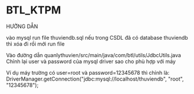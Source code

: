 # BTL_KTPM
HƯỞNG DẪN

vào mysql run file thuviendb.sql nếu trong CSDL đã có database thuviendb thì xóa đi rồi mới run file

Vào đường dẫn quanlythuvien/src/main/java/com/btl/utils/JdbcUtils.java
Chỉnh lại user và password của mysql driver sao cho phù hợp với máy

Ví dụ máy trường có user=root và password=12345678 thì chỉnh là: DriverManager.getConnection("jdbc:mysql://localhost/thuviendb", "root", "12345678");
